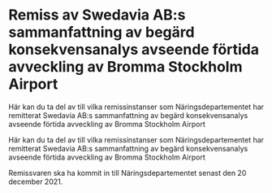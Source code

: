 # Remiss av Swedavia AB:s sammanfattning av begärd konsekvensanalys avseende förtida avveckling av Bromma Stockholm Airport

Här kan du ta del av till vilka remissinstanser som Näringsdepartementet har remitterat Swedavia AB:s sammanfattning av begärd konsekvensanalys avseende förtida avveckling av Bromma Stockholm Airport

Här kan du ta del av till vilka remissinstanser som Näringsdepartementet har remitterat Swedavia AB:s sammanfattning av begärd konsekvensanalys avseende förtida avveckling av Bromma Stockholm Airport

Remissvaren ska ha kommit in till Näringsdepartementet senast den 20 december 2021.
